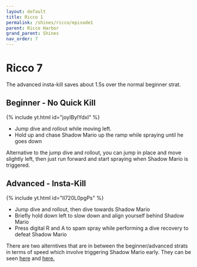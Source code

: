 ```yaml
---
layout: default
title: Ricco 1
permalink: /shines/ricco/episode1
parent: Ricco Harbor
grand_parent: Shines
nav_order: 7
---
```

# Ricco 7
The advanced insta-kill saves about 1.5s over the normal beginner strat.
## Beginner - No Quick Kill
{% include yt.html id="joyIBylYdxI" %}
- Jump dive and rollout while moving left.
- Hold up and chase Shadow Mario up the ramp while spraying until he goes down

Alternative to the jump dive and rollout, you can jump in place and move slightly left, then just run forward and start spraying when Shadow Mario is triggered.
## Advanced - Insta-Kill
{% include yt.html id="lI720L0pgPs" %}
- Jump dive and rollout, then dive towards Shadow Mario
- Briefly hold down left to slow down and align yourself behind Shadow Mario
- Press digital R and A to spam spray while performing a dive recovery to defeat Shadow Mario

There are two alterntives that are in between the beginner/advanced strats in terms of speed which involve triggering Shadow Mario early. They can be seen [here](https://youtu.be/a1XOO8sZNYE) and [here.](https://youtu.be/9Mg_6zbqw68)
